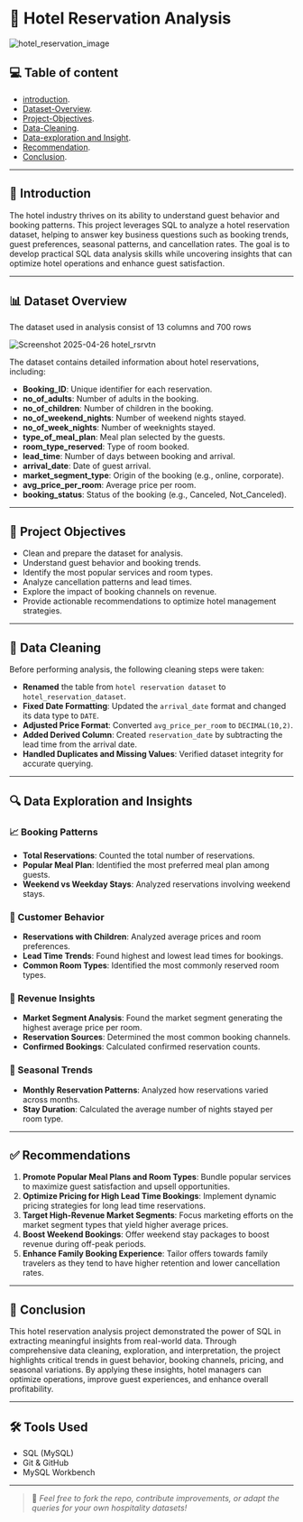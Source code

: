 # 🏨 Hotel Reservation Analysis

![hotel_reservation_image](https://github.com/user-attachments/assets/aa6a780a-0f8a-4edc-9c04-698ac5dabe8d)

## 💻 Table of content

- [introduction](#Introduction).
- [Dataset-Overview](#Dataset-Overwiew).
- [Project-Objectives](#Dataset-Objective).
- [Data-Cleaning](#Data-Cleaning).
- [Data-exploration and Insight](#Data-exploration-and-insight).
- [Recommendation](#Recommendation).
- [Conclusion](#Conclusion).
  
 --- 
 
## 📌 Introduction

The hotel industry thrives on its ability to understand guest behavior and booking patterns. This project leverages SQL to analyze a hotel reservation dataset, helping to answer key business questions such as booking trends, guest preferences, seasonal patterns, and cancellation rates. The goal is to develop practical SQL data analysis skills while uncovering insights that can optimize hotel operations and enhance guest satisfaction.

---

## 📊 Dataset Overview
The dataset used in analysis consist of 13 columns and 700 rows

![Screenshot 2025-04-26 hotel_rsrvtn](https://github.com/user-attachments/assets/a5b2fbc8-a46f-4574-8ab7-cf504999aab8)

The dataset contains detailed information about hotel reservations, including:

- **Booking_ID**: Unique identifier for each reservation.
- **no_of_adults**: Number of adults in the booking.
- **no_of_children**: Number of children in the booking.
- **no_of_weekend_nights**: Number of weekend nights stayed.
- **no_of_week_nights**: Number of weeknights stayed.
- **type_of_meal_plan**: Meal plan selected by the guests.
- **room_type_reserved**: Type of room booked.
- **lead_time**: Number of days between booking and arrival.
- **arrival_date**: Date of guest arrival.
- **market_segment_type**: Origin of the booking (e.g., online, corporate).
- **avg_price_per_room**: Average price per room.
- **booking_status**: Status of the booking (e.g., Canceled, Not_Canceled).

---

## 🎯 Project Objectives

- Clean and prepare the dataset for analysis.
- Understand guest behavior and booking trends.
- Identify the most popular services and room types.
- Analyze cancellation patterns and lead times.
- Explore the impact of booking channels on revenue.
- Provide actionable recommendations to optimize hotel management strategies.

---

## 🧹 Data Cleaning

Before performing analysis, the following cleaning steps were taken:

- **Renamed** the table from `hotel reservation dataset` to `hotel_reservation_dataset`.
- **Fixed Date Formatting**: Updated the `arrival_date` format and changed its data type to `DATE`.
- **Adjusted Price Format**: Converted `avg_price_per_room` to `DECIMAL(10,2)`.
- **Added Derived Column**: Created `reservation_date` by subtracting the lead time from the arrival date.
- **Handled Duplicates and Missing Values**: Verified dataset integrity for accurate querying.

---

## 🔍 Data Exploration and Insights

### 📈 Booking Patterns
- **Total Reservations**: Counted the total number of reservations.
- **Popular Meal Plan**: Identified the most preferred meal plan among guests.
- **Weekend vs Weekday Stays**: Analyzed reservations involving weekend stays.

### 🏨 Customer Behavior
- **Reservations with Children**: Analyzed average prices and room preferences.
- **Lead Time Trends**: Found highest and lowest lead times for bookings.
- **Common Room Types**: Identified the most commonly reserved room types.

### 💸 Revenue Insights
- **Market Segment Analysis**: Found the market segment generating the highest average price per room.
- **Reservation Sources**: Determined the most common booking channels.
- **Confirmed Bookings**: Calculated confirmed reservation counts.

### 📅 Seasonal Trends
- **Monthly Reservation Patterns**: Analyzed how reservations varied across months.
- **Stay Duration**: Calculated the average number of nights stayed per room type.

---

## ✅ Recommendations

1. **Promote Popular Meal Plans and Room Types**: Bundle popular services to maximize guest satisfaction and upsell opportunities.
2. **Optimize Pricing for High Lead Time Bookings**: Implement dynamic pricing strategies for long lead time reservations.
3. **Target High-Revenue Market Segments**: Focus marketing efforts on the market segment types that yield higher average prices.
4. **Boost Weekend Bookings**: Offer weekend stay packages to boost revenue during off-peak periods.
5. **Enhance Family Booking Experience**: Tailor offers towards family travelers as they tend to have higher retention and lower cancellation rates.

---

## 🧾 Conclusion

This hotel reservation analysis project demonstrated the power of SQL in extracting meaningful insights from real-world data. Through comprehensive data cleaning, exploration, and interpretation, the project highlights critical trends in guest behavior, booking channels, pricing, and seasonal variations. By applying these insights, hotel managers can optimize operations, improve guest experiences, and enhance overall profitability.

---

## 🛠 Tools Used

- SQL (MySQL)
- Git & GitHub
- MySQL Workbench

---

> 📢 *Feel free to fork the repo, contribute improvements, or adapt the queries for your own hospitality datasets!*

